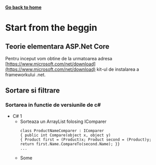 **[Go back to home](https://bogdanalin92.github.io/)**

# Start from the beggin

## Teorie elementara ASP.Net Core 

Pentru inceput vom obtine de la urmatoarea adresa [https://www.microsoft.com/net/download](https://www.microsoft.com/net/download) kit-ul de instalarea a frameworkului .net.


## Sortare si filtrare
### Sortarea in functie de versiunile de c#

* C# 1
  * Sorteaza un ArrayList folosing IComparer
    ```
    class ProductNameComparer : IComparer
    { public int Compare(object x, object y)
    { Product first = (Product)x; Product second = (Product)y;
    return first.Name.CompareTo(second.Name); }}
    ...
    ```
  * Some
  
